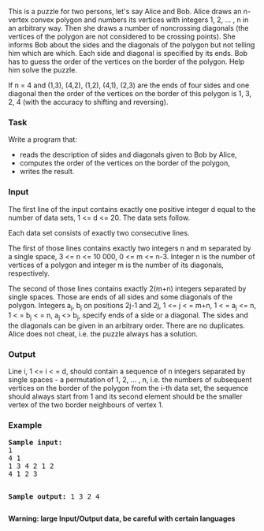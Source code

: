 <p>
	This is a puzzle for two persons, let's say Alice and Bob. Alice draws an 
	n-vertex convex polygon and numbers its vertices with integers 1, 2, ... , n in 
	an arbitrary way. Then she draws a number of noncrossing diagonals (the 
	vertices of the polygon are not considered to be crossing points). She informs 
	Bob about the sides and the diagonals of the polygon but not telling him which 
	are which. Each side and diagonal is specified by its ends. Bob has to guess 
	the order of the vertices on the border of the polygon. Help him solve the 
	puzzle.
</p>
<p>
	If n = 4 and (1,3), (4,2), (1,2), (4,1), (2,3) are the ends of four sides and 
	one diagonal then the order of the vertices on the border of this polygon is 1, 
	3, 2, 4 (with the accuracy to shifting and reversing).
</p>
<h3>Task</h3>
<p>Write a program that:</p>
<div align="justify">
	<ul>
		<li>
		reads the description of sides and diagonals given to Bob by Alice,
		</li><li>
		computes the order of the vertices on the border of the polygon,
		</li><li>
			writes the result.</li>
	</ul>
</div>
<h3>Input</h3>
<p>
	The first line of the input contains exactly one positive integer d equal to 
	the number of data sets, 1 &lt;= d &lt;= 20. The data sets follow.
</p>
<p>
	Each data set consists of exactly two consecutive lines.
</p>
<p>
	The first of those lines contains exactly two integers n and m separated by a 
	single space, 3 &lt;= n &lt;= 10 000, 0 &lt;= m &lt;= n-3. Integer n is the 
	number of vertices of a polygon and integer m is the number of its diagonals, 
	respectively.
</p>
<p>
	The second of those lines contains exactly 2(m+n) integers separated by single 
	spaces. Those are ends of all sides and some diagonals of the polygon. Integers 
	a<sub>j</sub>, b<sub>j</sub> on positions 2j-1 and 2j, 1 &lt;= j &lt; = m+n, 1 
	&lt; = a<sub>j</sub> &lt;= n, 1 &lt; = b<sub>j</sub> &lt; = n, a<sub>j</sub> &lt;&gt; 
	b<sub>j</sub>, specify ends of a side or a diagonal. The sides and the 
	diagonals can be given in an arbitrary order. There are no duplicates. Alice 
	does not cheat, i.e. the puzzle always has a solution.
</p>
<h3>Output</h3>
<p>
Line i, 1 &lt;= i &lt; = d, should contain a sequence of n integers separated 
by single spaces - a permutation of 1, 2, ... , n, i.e. the numbers of 
subsequent vertices on the border of the polygon from the i-th data set, the 
sequence should always start from 1 and its second element should be the 
smaller vertex of the two border neighbours of vertex 1.
</p>
<h3>Example</h3>
<pre><b><tt>Sample input:</tt></b>
1 
4 1 
1 3 4 2 1 2 
4 1 2 3 

<b><tt>Sample output:</tt></b>
1 3 2 4 
</pre>

<b>Warning: large Input/Output data, be careful with certain languages</b>